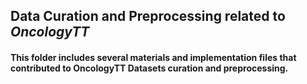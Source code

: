 ## Data Curation and Preprocessing related to *OncologyTT*

#### This folder includes several materials and implementation files that contributed to OncologyTT Datasets curation and preprocessing.


